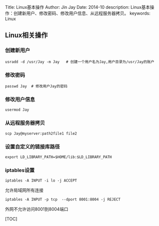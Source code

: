 Title: Linux基本操作
Author: Jin Jay
Date: 2014-10
description: Linux基本操作：创建新用户、修改密码、修改用户信息、从远程服务器拷贝。
keywords: Linux

## Linux相关操作
### 创建新用户

    usradd -d /usr/Jay -m Jay   # 创建一个用户名为Jay,用户目录为/usr/Jay的账户

### 修改密码

    passwd Jay  # 修改用户Jay的密码

### 修改用户信息

    usermod Jay

### 从远程服务器拷贝

    scp Jay@myserver:path2file1 file2


### 设置自定义的链接库路径 

```
export LD_LIBRARY_PATH=$HOME/lib:$LD_LIBRARY_PATH
```

### iptables设置
```
iptables -A INPUT -i lo -j ACCEPT
```
允许局域网所有连接

```
iptables -A INPUT -p tcp  --dport 8001:8004 -j REJECT
```
外网不允许访问8001到8004端口


[TOC]
